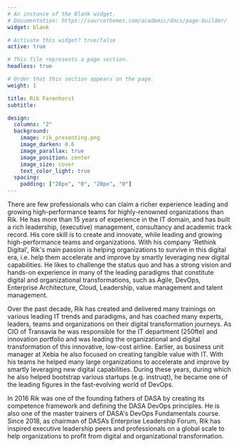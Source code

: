 ```yaml
---
# An instance of the Blank widget.
# Documentation: https://sourcethemes.com/academic/docs/page-builder/
widget: blank

# Activate this widget? true/false
active: true

# This file represents a page section.
headless: true

# Order that this section appears on the page.
weight: 1

title: Rik Farenhorst
subtitle:

design:
  columns: "2"
  background:
    image: rik_presenting.png
    image_darken: 0.6
    image_parallax: true
    image_position: center
    image_size: cover
    text_color_light: true
  spacing:
    padding: ["20px", "0", "20px", "0"]
---
```


There are few professionals who can claim a richer experience leading and growing high-performance teams for highly-renowned organizations than Rik. He has more than 15 years of experience in the IT domain, and has built a rich leadership, (executive) management, consultancy and academic track record. His core skill is to create and innovate, while leading and growing high-performance teams and organizations. With his company 'Rethink Digital', Rik's main passion is helping organizations to survive in this digital era, i.e. help them accelerate and improve by smartly leveraging new digital capabilities. He likes to challenge the status quo and has a strong vision and hands-on experience in many of the leading paradigms that constitute digital and organizational transformations, such as Agile, DevOps, Enterprise Architecture, Cloud, Leadership, value management and talent management. 

Over the past decade, Rik has created and delivered many trainings on various leading IT trends and paradigms, and has coached many experts, leaders, teams and organizations on their digital transformation journeys. As CIO of Transavia he was responsible for the IT department (250fte) and innovation portfolio and was leading the organizational and digital transformation of this innovative, low-cost airline. Earlier, as business unit manager at Xebia he also focused on creating tangible value with IT. With his teams he helped many large organizations to accelerate and improve by smartly leveraging new digital capabilities. During these years, during which he also helped bootstrap various startups (e.g. instruqt), he became one of the leading figures in the fast-evolving world of DevOps.

In 2016 Rik was one of the founding fathers of DASA by creating its competence framework and defining the DASA DevOps principles. He is also one of the master trainers of DASA's DevOps Fundamentals course. Since 2018, as chairman of DASA’s Enterprise Leadership Forum, Rik has inspired executive leadership peers and professionals on a global scale to help organizations to profit from digital and organizational transformation. 







